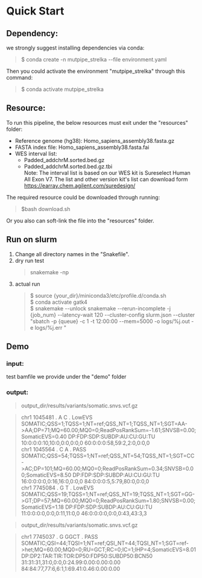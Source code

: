 # Quick Start 
## Dependency:  

we strongly suggest installing dependencies via conda:

  > $ conda create -n mutpipe_strelka --file environment.yaml

Then you could activate the environment "mutpipe_strelka" through this command:
 
  > $ conda activate mutpipe_strelka

## Resource:
To run this pipeline, the below resources must exit under the "resources" folder:
- Reference genome (hg38): Homo_sapiens_assembly38.fasta.gz
- FASTA index file: Homo_sapiens_assembly38.fasta.fai
- WES interval list: 
  + Padded_addchrM.sorted.bed.gz
  + Padded_addchrM.sorted.bed.gz.tbi  
Note: The interval list is based on our WES kit is Sureselect Human All Exon V7. The list and other version kit's list can download form https://earray.chem.agilent.com/suredesign/

The required resource could be downloaded through running:

> $bash download.sh

 Or you also can soft-link the file into the "resources" folder.

## Run on slurm

1. Change all directory names in the "Snakefile".
2. dry run test
    > snakemake -np
3. actual run
    > \$ source {your_dir}/miniconda3/etc/profile.d/conda.sh  
    > \$ conda activate gatk4  
    > \$ snakemake --unlock snakemake --rerun-incomplete -j {job_num} --latency-wait 120 --cluster-config slurm.json --cluster "sbatch -p {queue} -c 1 -t 12:00:00 --mem=5000 -o logs/%j.out -e logs/%j.err "

## Demo
### input:
test bamfile we provide under the "demo" folder
### output:
> output_dir/results/variants/somatic.snvs.vcf.gz  

> chr1	1045481	.	A	C	.	LowEVS	SOMATIC;QSS=1;TQSS=1;NT=ref;QSS_NT=1;TQSS_NT=1;SGT=AA->AA;DP=71;MQ=60.00;MQ0=0;ReadPosRankSum=-1.61;SNVSB=0.00;SomaticEVS=0.40	DP:FDP:SDP:SUBDP:AU:CU:GU:TU	10:0:0:0:10,10:0,0:0,0:0,0	60:0:0:0:58,59:2,2:0,0:0,0  
> chr1	1045564	.	C	A	.	PASS	SOMATIC;QSS=54;TQSS=1;NT=ref;QSS_NT=54;TQSS_NT=1;SGT=CC->AC;DP=101;MQ=60.00;MQ0=0;ReadPosRankSum=0.34;SNVSB=0.00;SomaticEVS=8.50	DP:FDP:SDP:SUBDP:AU:CU:GU:TU	16:0:0:0:0,0:16,16:0,0:0,0	84:0:0:0:5,5:79,80:0,0:0,0  
> chr1	7745084	.	G	T	.	LowEVS	SOMATIC;QSS=19;TQSS=1;NT=ref;QSS_NT=19;TQSS_NT=1;SGT=GG->GT;DP=57;MQ=60.00;MQ0=0;ReadPosRankSum=1.80;SNVSB=0.00;SomaticEVS=1.18	DP:FDP:SDP:SUBDP:AU:CU:GU:TU	11:0:0:0:0,0:0,0:11,11:0,0	46:0:0:0:0,0:0,0:43,43:3,3


> output_dir/results/variants/somatic.snvs.vcf.gz 

> chr1	7745037	.	G	GGCT	.	PASS	SOMATIC;QSI=44;TQSI=1;NT=ref;QSI_NT=44;TQSI_NT=1;SGT=ref->het;MQ=60.00;MQ0=0;RU=GCT;RC=0;IC=1;IHP=4;SomaticEVS=8.01	DP:DP2:TAR:TIR:TOR:DP50:FDP50:SUBDP50:BCN50	31:31:31,31:0,0:0,0:24.99:0.00:0.00:0.00	84:84:77,77:6,6:1,1:69.41:0.46:0.00:0.00




